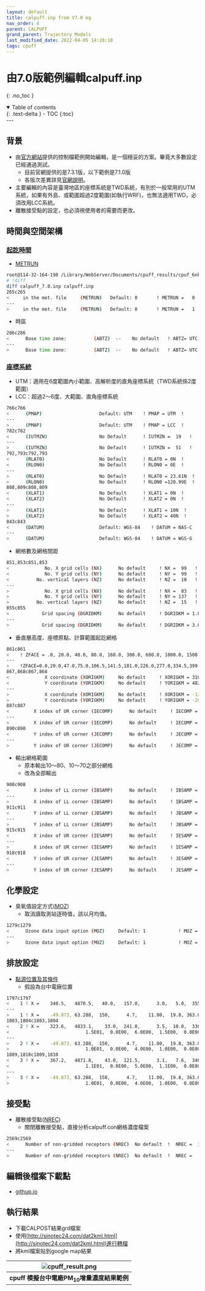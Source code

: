 ```yaml
---
layout: default
title: calpuff.inp from V7.0 eg
nav_order: 4
parent: CALPUFF
grand_parent: Trajectory Models
last_modified_date: 2022-04-05 14:28:18
tags: cpuff 
---
```


# 由7.0版範例編輯calpuff.inp
{: .no_toc }

<details open markdown="block">
  <summary>
    Table of contents
  </summary>
  {: .text-delta }
- TOC
{:toc}
</details>
---

## 背景
- 由[官方網站](http://www.src.com/calpuff/download/download.htm)提供的控制檔範例開始編輯，是一個穩妥的方案。畢竟大多數設定已經通過測試。
   - 目前官網提供的是7.3.1版，以下範例是7.1.0版
   - 各版次差異詳見[官網說明](http://www.src.com/)。
- 主要編輯的內容是臺灣地區的座標系統是TWD系統，有別於一般常用的UTM系統，如果有外島、或範圍超過2度範圍(如執行WRF)，也無法適用TWD，必須改用LCC系統。
- 離散接受點的設定，也必須視使用者的需要而更改。

## 時間與空間架構

### [起訖時間](https://sinotec2.github.io/Focus-on-Air-Quality/TrajModels/CALPUFF/calpuff_inp/#input-group-1--general-run-control-parameters)
- [METRUN](https://sinotec2.github.io/Focus-on-Air-Quality/TrajModels/CALPUFF/calpuff_inp/#run-all-periods)

```bash
root@114-32-164-198 /Library/WebServer/Documents/cpuff_results/cpuf_6nbnk12i
# !diff
diff calpuff_7.0.inp calpuff.inp 
265c265
<     in the met. file     (METRUN)   Default: 0       ! METRUN =   0  !
---
>     in the met. file     (METRUN)   Default: 0       ! METRUN =   1  !
```
- 時區

```bash
286c286
<      Base time zone:          (ABTZ)  --    No default   ! ABTZ= UTC-0500 !
---
>      Base time zone:          (ABTZ)  --    No default   ! ABTZ= UTC-0000 !
```
### [座標系統](https://sinotec2.github.io/Focus-on-Air-Quality/TrajModels/CALPUFF/calpuff_inp/#projection-for-all-xy)
- UTM：適用在6度範圍內小範圍、高解析度的直角座標系統（TWD系統係2度範圍）
- LCC：超過2～6度、大範圍、直角座標系統

```bash
766c766
<      (PMAP)                     Default: UTM    ! PMAP = UTM  !
---
>      (PMAP)                     Default: UTM    ! PMAP = LCC  !
782c782
<      (IUTMZN)                   No Default      ! IUTMZN =  19   !
---
>      (IUTMZN)                   No Default      ! IUTMZN =  51   !
792,793c792,793
<      (RLAT0)                    No Default      ! RLAT0 = 0N  !
<      (RLON0)                    No Default      ! RLON0 = 0E  !
---
>      (RLAT0)                    No Default      ! RLAT0 = 23.61N  !
>      (RLON0)                    No Default      ! RLON0 =120.99E  !
808,809c808,809
<      (XLAT1)                    No Default      ! XLAT1 = 0N  !
<      (XLAT2)                    No Default      ! XLAT2 = 0N  !
---
>      (XLAT1)                    No Default      ! XLAT1 = 10N  !
>      (XLAT2)                    No Default      ! XLAT2 = 40N  !
843c843
<      (DATUM)                    Default: WGS-84    ! DATUM = NAS-C  !
---
>      (DATUM)                    Default: WGS-84    ! DATUM = WGS-G  !
```
- 網格數及網格間距

```bash
851,853c851,853
<             No. X grid cells (NX)      No default     ! NX =  99   !
<             No. Y grid cells (NY)      No default     ! NY =  99   !
<          No. vertical layers (NZ)      No default     ! NZ =  10   !
---
>             No. X grid cells (NX)      No default     ! NX =  83   !
>             No. Y grid cells (NY)      No default     ! NY = 137   !
>          No. vertical layers (NZ)      No default     ! NZ =  15   !
855c855
<            Grid spacing (DGRIDKM)      No default     ! DGRIDKM = 1.0 !
---
>            Grid spacing (DGRIDKM)      No default     ! DGRIDKM = 3.0 !
```
- 垂直層高度、座標原點、計算範圍起訖網格

```bash
861c861
<    ! ZFACE = .0, 20.0, 40.0, 80.0, 160.0, 300.0, 600.0, 1000.0, 1500.0, 2200.0, 3000.0 !
---
>    !ZFACE=0.0,20.0,47.0,75.0,106.5,141.5,181.0,226.0,277.0,334.5,399.5,555.5,757.0,1177.0,1566.5,2403.5!
867,868c867,868
<             X coordinate (XORIGKM)     No default     ! XORIGKM = 310.0 !
<             Y coordinate (YORIGKM)     No default     ! YORIGKM = 4820.0 !
---
>             X coordinate (XORIGKM)     No default     ! XORIGKM = -124.5!
>             Y coordinate (YORIGKM)     No default     ! YORIGKM = -205.5!
887c887
<         X index of UR corner (IECOMP)      No default     ! IECOMP =  99   !
---
>         X index of UR corner (IECOMP)      No default     ! IECOMP =  83   !
890c890
<         Y index of UR corner (JECOMP)      No default     ! JECOMP =  99   !
---
>         Y index of UR corner (JECOMP)      No default     ! JECOMP = 137   !
```
- 輸出網格範圍
   - 原本輸出10～80、10～70之部分網格
   - 改為全部輸出
      
```bash
908c908
<         X index of LL corner (IBSAMP)      No default     ! IBSAMP =  10   !
---
>         X index of LL corner (IBSAMP)      No default     ! IBSAMP =  1   !
911c911
<         Y index of LL corner (JBSAMP)      No default     ! JBSAMP =  10   !
---
>         Y index of LL corner (JBSAMP)      No default     ! JBSAMP =  1   !
915c915
<         X index of UR corner (IESAMP)      No default     ! IESAMP =  80   !
---
>         X index of UR corner (IESAMP)      No default     ! IESAMP =  83   !
918c918
<         Y index of UR corner (JESAMP)      No default     ! JESAMP =  70   !
---
>         Y index of UR corner (JESAMP)      No default     ! JESAMP = 137   !

```

## 化學設定
- 臭氧值設定方式([MOZ](https://sinotec2.github.io/Focus-on-Air-Quality/TrajModels/CALPUFF/calpuff_inp/#input-group-11--chemistry-parameters))
   - 取消讀取測站逐時值，該以月均值。

```bash
1279c1279
<      Ozone data input option (MOZ)     Default: 1            ! MOZ =  1   !
---
>      Ozone data input option (MOZ)     Default: 1            ! MOZ =  0   !
```
## 排放設定
- [點源位置及其條件](https://sinotec2.github.io/Focus-on-Air-Quality/TrajModels/CALPUFF/calpuff_inp/#subgroup-13b-constant-emissions)
   - 假設為台中電廠位置

```bash
1797c1797
<    1 ! X =    340.5,   4870.5,   40.0,   157.0,      3.0,   5.0,  355.0,   .0, 
---
>    1 ! X =    -49.873, 63.288,  150,      4.7,    11.00,  19.8, 363.0,    .0, 
1803,1804c1803,1804
<    2 ! X =    323.6,   4833.1,    33.0,  241.0,      3.5,  10.0,  330.0,   .0, 
<                            1.5E01,  0.0E00,  6.0E00,  1.5E00,  0.0E00,  0.0E00,  1.5E01 ! 
---
>    2 ! X =    -49.873, 63.288,  150,      4.7,    11.00,  19.8, 363.0,    .0, 
>                            1.0E01,  0.0E00,  4.0E00,  1.0E00,  0.0E00,  0.0E00,  1.0E01 ! 
1809,1810c1809,1810
<    3 ! X =    367.2,   4871.8,    43.0,  121.5,      3.1,   7.6,  340.0,   .0,
<                            1.1E01,  0.0E00,  5.0E00,  1.1E00,  0.0E00,  0.0E00,  1.1E01 ! 
---
>    3 ! X =    -49.873, 63.288,  150,      4.7,    11.00,  19.8, 363.0,    .0, 
>                            1.0E01,  0.0E00,  4.0E00,  1.0E00,  0.0E00,  0.0E00,  1.0E01 ! 
```
## 接受點
- 離散接受點([NREC](https://sinotec2.github.io/Focus-on-Air-Quality/TrajModels/CALPUFF/calpuff_inp/#subgroup-17a-number-of-receptors))
   - 關閉離散接受點，直接分析calpuff.con網格濃度檔案

```bash
2569c2569
<      Number of non-gridded receptors (NREC)  No default  !  NREC =  10   !
---
>      Number of non-gridded receptors (NREC)  No default  !  NREC =   0   !
```

## 編輯後檔案下載點
- [githup.io](https://github.com/sinotec2/Focus-on-Air-Quality/blob/main/TrajModels/CALPUFF/calpuff.inp)

## 執行結果
- 下載CALPOST結果grd檔案
- 使用[http://sinotec24.com/dat2kml.html](http://sinotec24.com/dat2kml.html)進行轉檔
- 將kml檔案貼到google map結果

| ![cpuff_result.png](https://raw.githubusercontent.com/sinotec2/Focus-on-Air-Quality/main/assets/images/cpuff_result.png)|
|:--:|
| <b>cpuff 模擬台中電廠PM<sub>10</sub>增量濃度結果範例</b>|